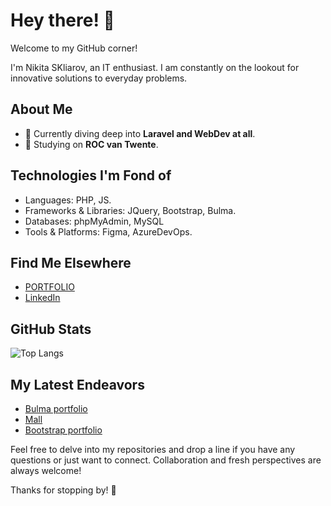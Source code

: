 # Hey there! 👋

Welcome to my GitHub corner!

I'm Nikita SKliarov, an IT enthusiast. I am constantly on the lookout for innovative solutions to everyday problems.

## About Me

- 🌱 Currently diving deep into **Laravel and WebDev at all**.
- 💼 Studying on **ROC van Twente**.

## Technologies I'm Fond of

- Languages: PHP, JS.
- Frameworks & Libraries: JQuery, Bootstrap, Bulma.
- Databases: phpMyAdmin, MySQL
- Tools & Platforms: Figma, AzureDevOps.

## Find Me Elsewhere

- [PORTFOLIO](https://ns-my-portfolio.nl)
- [LinkedIn](https://www.linkedin.com/in/nikita-skliarov-46a2752b1/?locale=uk_UA)

## GitHub Stats

![Top Langs](https://github-readme-stats.vercel.app/api/top-langs/?username=nikita-skliarov&layout=compact&theme=radical)

## My Latest Endeavors

- [Bulma portfolio](https://github.com/Nikita-Skliarov/bulma-portfolio)
- [Mall](https://codecrafters-roc.nl)
- [Bootstrap portfolio](https://github.com/Nikita-Skliarov/bootstrap-portfolio)

Feel free to delve into my repositories and drop a line if you have any questions or just want to connect. Collaboration and fresh perspectives are always welcome!

Thanks for stopping by! 🚀
